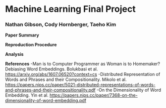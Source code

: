 # Machine Learning Final Project
### Nathan Gibson, Cody Hornberger, Taeho Kim ###

**Paper Summary**

**Reproduction Procedure**

**Analysis**

**References**
-Man is to Computer Programmer as Woman is to Homemaker? Debiasing Word Embeddings. Bolukbasi et al. https://arxiv.org/abs/1607.06520?context=cs
-Distributed Representation of Words and Phrases and their Compositionality. Mikolo et al. https://papers.nips.cc/paper/5021-distributed-representations-of-words-and-phrases-and-their-compositionality.pdf
-On the Dimensionality of Word Embedding. Yin et al. https://papers.nips.cc/paper/7368-on-the-dimensionality-of-word-embedding.pdf
